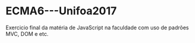 # ECMA6---Unifoa2017
Exercicio final da matéria de JavaScript na faculdade com uso de padrões MVC, DOM e etc.
